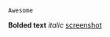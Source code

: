     Awesome 
**Bolded text**
*italic*
[screenshot](https://github.com/chrisschouten/phase-0-gps-1/blob/master/screenshot.png)
